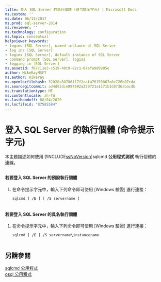```yaml
---
title: 登入 SQL Server 的執行個體 (命令提示字元) | Microsoft Docs
ms.custom: ''
ms.date: 06/13/2017
ms.prod: sql-server-2014
ms.reviewer: ''
ms.technology: configuration
ms.topic: conceptual
helpviewer_keywords:
- logins [SQL Server], named instance of SQL Server
- log ins [SQL Server]
- logins [SQL Server], default instance of SQL Server
- command prompt [SQL Server], logins
- logging in [SQL Server]
ms.assetid: f67c11e3-c519-40c9-82c1-07efa9d9985e
author: MikeRayMSFT
ms.author: mikeray
ms.openlocfilehash: 32028a30786117f2cafa76150867a0e726b07cda
ms.sourcegitcommit: ad4d92dce894592a259721a1571b1d8736abacdb
ms.translationtype: MT
ms.contentlocale: zh-TW
ms.lasthandoff: 08/04/2020
ms.locfileid: "87585584"
---
```

# <a name="log-in-to-an-instance-of-sql-server-command-prompt"></a>登入 SQL Server 的執行個體 (命令提示字元)
  本主題描述如何使用 [!INCLUDE[ssNoVersion](../../includes/ssnoversion-md.md)]sqlcmd **公用程式測試** 執行個體的連線。  
  
##  <a name="SSMSProcedure"></a>  
  
#### <a name="to-log-in-to-the-default-instance-of-sql-server"></a>若要登入 SQL Server 的預設執行個體  
  
1.  在命令提示字元中，輸入下列命令即可使用 [Windows 驗證] 進行連接：  
  
    ```  
    sqlcmd [ /E ] [ /S servername ]  
  
    ```  
  
#### <a name="to-log-in-to-a-named-instance-of-sql-server"></a>若要登入 SQL Server 的具名執行個體  
  
1.  在命令提示字元中，輸入下列命令即可使用 [Windows 驗證] 進行連接：  
  
    ```  
    sqlcmd [ /E ] /S servername\instancename  
  
    ```  
  
## <a name="see-also"></a>另請參閱  
 [sqlcmd 公用程式](../../tools/sqlcmd-utility.md)   
 [osql 公用程式](../../tools/osql-utility.md)  
  
  
